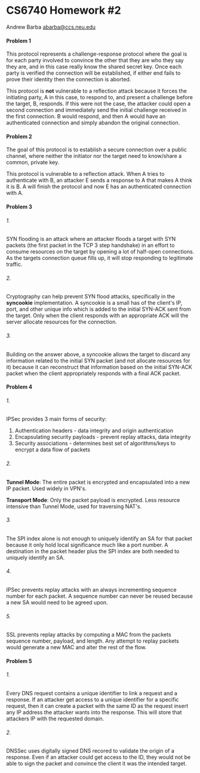 CS6740 Homework #2
==================

Andrew Barba [abarba@ccs.neu.edu](abarba@ccs.neu.edu)

#### Problem 1

This protocol represents a challenge-response protocol where the goal is for each party involved to convince the other that they are who they say they are, and in this case really know the shared secret key. Once each party is verified the connection will be established, if either end fails to prove their identity then the connection is aborted.

This protocol is **not** vulnerable to a reflection attack because it forces the initiating party, A in this case, to respond to, and present a challenge before the target, B, responds. If this were not the case, the attacker could open a second connection and immediately send the initial challenge received in the first connection. B would respond, and then A would have an authenticated connection and simply abandon the original connection.

#### Problem 2

The goal of this protocol is to establish a secure connection over a public channel, where neither the initiator nor the target need to know/share a common, private key.

This protocol is vulnerable to a reflection attack. When A tries to authenticate with B, an attacker E sends a response to A that makes A think it is B. A will finish the protocol and now E has an authenticated connection with A.

#### Problem 3

###### 1.

SYN flooding is an attack where an attacker floods a target with SYN packets (the first packet in the TCP 3 step handshake) in an effort to consume resources on the target by opening a lot of half-open connections. As the targets connection queue fills up, it will stop responding to legitimate traffic.

###### 2.

Cryptography can help prevent SYN flood attacks, specifically in the **syncookie** implementation. A syncookie is a small has of the client's IP, port, and other unique info which is added to the initial SYN-ACK sent from the target. Only when the client responds with an appropriate ACK will the server allocate resources for the connection.

###### 3.

Building on the answer above, a syncookie allows the target to discard any information related to the initial SYN packet (and not allocate resources for it) because it can reconstruct that information based on the initial SYN-ACK packet when the client appropriately responds with a final ACK packet.

#### Problem 4

###### 1.

IPSec provides 3 main forms of security:

1. Authentication headers - data integrity and origin authentication
2. Encapsulating security payloads - prevent replay attacks, data integrity
3. Security associations - determines best set of algorithms/keys to encrypt a data flow of packets

###### 2.

**Tunnel Mode**: The entire packet is encrypted and encapsulated into a new IP packet. Used widely in VPN's.

**Transport Mode**: Only the packet payload is encrypted. Less resource intensive than Tunnel Mode, used for traversing NAT's.

###### 3.

The SPI index alone is not enough to uniquely identify an SA for that packet because it only hold local significance much like a port number. A destination in the packet header plus the SPI index are both needed to uniquely identify an SA.

###### 4.

IPSec prevents replay attacks with an always incrementing sequence number for each packet. A sequence number can never be reused because a new SA would need to be agreed upon.

###### 5.

SSL prevents replay attacks by computing a MAC from the packets sequence number, payload, and length. Any attempt to replay packets would generate a new MAC and alter the rest of the flow.

#### Problem 5

###### 1.

Every DNS request contains a unique identifier to link a request and a response. If an attacker get access to a unique identifier for a specific request, then it can create a packet with the same ID as the request insert any IP address the attacker wants into the response. This will store that attackers IP with the requested domain.

###### 2.

DNSSec uses digitally signed DNS recored to validate the origin of a response. Even if an attacker could get access to the ID, they would not be able to sign the packet and convince the client it was the intended target.
